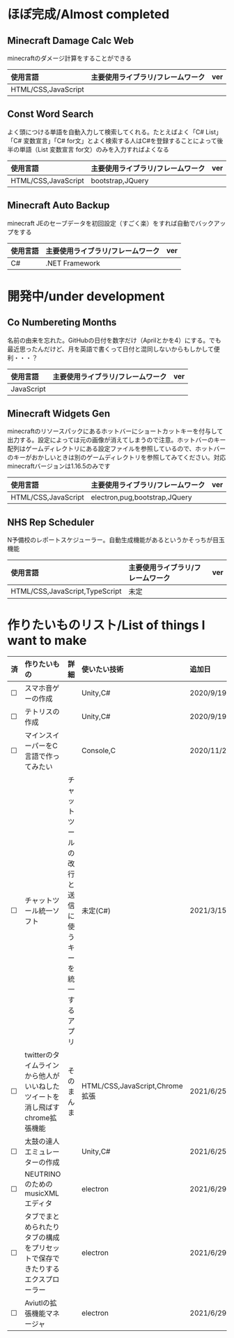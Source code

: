 # ほぼ完成/Almost completed

## Minecraft Damage Calc Web

minecraftのダメージ計算をすることができる

|使用言語|主要使用ライブラリ/フレームワーク|ver|
|:--|:--|:--|
|HTML/CSS,JavaScript|||

## Const Word Search

よく頭につける単語を自動入力して検索してくれる。たとえばよく「C# List」「C# 変数宣言」「C# for文」とよく検索する人はC#を登録することによって後半の単語（List 変数宣言 for文）のみを入力すればよくなる

|使用言語|主要使用ライブラリ/フレームワーク|ver|
|:--|:--|:--|
|HTML/CSS,JavaScript|bootstrap,JQuery||


## Minecraft Auto Backup

minecraft JEのセーブデータを初回設定（すごく楽）をすれば自動でバックアップをする

|使用言語|主要使用ライブラリ/フレームワーク|ver|
|:--|:--|:--|
|C#|.NET Framework||

# 開発中/under development

## Co Numbereting Months

名前の由来を忘れた。GitHubの日付を数字だけ（Aprilとかを4）にする。でも最近思ったんだけど、月を英語で書くって日付と混同しないからもしかして便利・・・？

|使用言語|主要使用ライブラリ/フレームワーク|ver|
|:--|:--|:--|
|JavaScript|||

## Minecraft Widgets Gen

minecraftのリソースパックにあるホットバーにショートカットキーを付与して出力する。設定によっては元の画像が消えてしまうので注意。ホットバーのキー配列はゲームディレクトリにある設定ファイルを参照しているので、ホットバーのキーがおかしいときは別のゲームディレクトリを参照してみてください。対応minecraftバージョンは1.16.5のみです


|使用言語|主要使用ライブラリ/フレームワーク|ver|
|:--|:--|:--|
|HTML/CSS,JavaScript|electron,pug,bootstrap,JQuery||

## NHS Rep Scheduler

N予備校のレポートスケジューラー。自動生成機能があるというかそっちが目玉機能

|使用言語|主要使用ライブラリ/フレームワーク|ver|
|:--|:--|:--|
|HTML/CSS,JavaScript,TypeScript|未定|

# 作りたいものリスト/List of things I want to make

|済|作りたいもの|詳細|使いたい技術|追加日|
|:--|:--|:--|:--|:--|
|&#9744;|スマホ音ゲーの作成||Unity,C#|2020/9/19|
|&#9744;|テトリスの作成||Unity,C#|2020/9/19|
|&#9744;|マインスイーパーをC言語で作ってみたい||Console,C|2020/11/22|
|&#9744;|チャットツール統一ソフト|チャットツールの改行と送信に使うキーを統一するアプリ|未定(C#)|2021/3/15|
|&#9744;|twitterのタイムラインから他人がいいねしたツイートを消し飛ばすchrome拡張機能|そのまんま|HTML/CSS,JavaScript,Chrome拡張|2021/6/25|
|&#9744;|太鼓の達人エミュレーターの作成||Unity,C#|2021/6/25|
|&#9744;|NEUTRINOのためのmusicXMLエディタ||electron|2021/6/29|
|&#9744;|タブでまとめられたりタブの構成をプリセットで保存できたりするエクスプローラー||electron|2021/6/29|
|&#9744;|Aviutlの拡張機能マネージャ||electron|2021/6/29|



